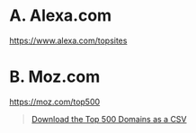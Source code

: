 

# A. Alexa.com

https://www.alexa.com/topsites



# B. Moz.com
https://moz.com/top500

> [Download the Top 500 Domains as a CSV](https://moz.com/top500/domains/csv)
